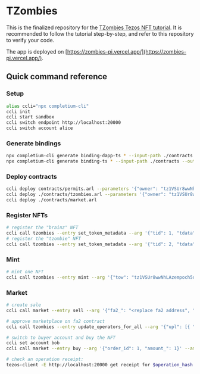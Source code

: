 # TZombies

This is the finalized repository for the [TZombies Tezos NFT tutorial](https://superlouis.gitbook.io/tzombies). It is recommended to follow the tutorial step-by-step, and refer to this repository to verify your code.

The app is deployed on [https://zombies-pi.vercel.app/](https://zombies-pi.vercel.app/).

## Quick command reference

### Setup

```bash
alias ccli="npx completium-cli"
ccli init
ccli start sandbox
ccli switch endpoint http://localhost:20000
ccli switch account alice
```

### Generate bindings

```bash
npx completium-cli generate binding-dapp-ts * --input-path ./contracts --output-path ./contracts/bindings
npx completium-cli generate binding-ts * --input-path ./contracts --output-path ./tests/bindings
```

### Deploy contracts

```bash
ccli deploy contracts/permits.arl --parameters '{"owner": "tz1VSUr8wwNhLAzempoch5d6hLRiTh8Cjcjb"}'
ccli deploy ./contracts/tzombies.arl --parameters '{"owner": "tz1VSUr8wwNhLAzempoch5d6hLRiTh8Cjcjb", "permits": "<replace permits_contract_address>"}'
ccli deploy ./contracts/market.arl
```

### Register NFTs

```bash
# register the "brainz" NFT
ccli call tzombies --entry set_token_metadata --arg '{"tid": 1, "tdata": [{"key": "", "value": "0x697066733a2f2f516d53445733794257756e7977624c544c78723835784843464d6d747a5372365a55565138433375346161314d65"}]}'
# register the "tzombie" NFT
ccli call tzombies --entry set_token_metadata --arg '{"tid": 2, "tdata": [{"key": "", "value": "697066733a2f2f516d546d65517a55754b37716d467337795466563254434c5a416852466d716d714a793536636b6b7a666a586939"}]}'
```

### Mint

```bash
# mint one NFT
ccli call tzombies --entry mint --arg '{"tow": "tz1VSUr8wwNhLAzempoch5d6hLRiTh8Cjcjb", "tid": 1, "nbt": 1}'
```

### Market

```bash
# create sale
ccli call market --entry sell --arg '{"fa2_": "<replace fa2 address", "token_id_": 1, "amount_": 1, "price_": 100, "expiry_": "2023-09-01 23:00:00"}'

# approve marketplace on fa2 contract
ccli call tzombies --entry update_operators_for_all --arg '{"upl": [{ "kind": "left", "value": "<replace market address>" }]}'

# switch to buyer account and buy the NFT
ccli set account bob
ccli call market --entry buy --arg '{"order_id": 1, "amount_": 1}' --amount 100utz

# check an operation receipt:
tezos-client -E http://localhost:20000 get receipt for $operation_hash
```
